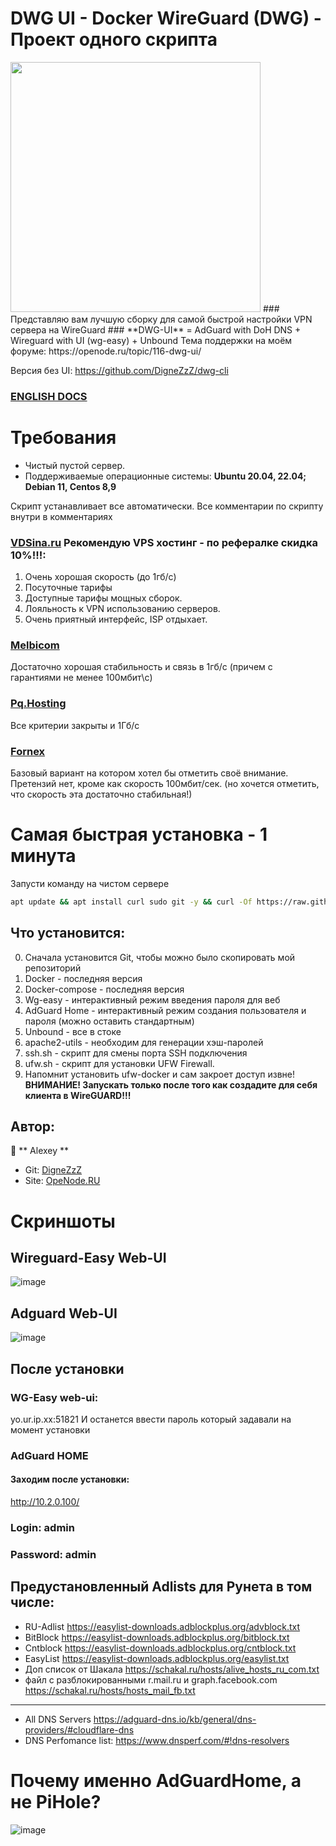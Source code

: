 # DWG UI - Docker WireGuard (DWG) - Проект одного скрипта 
<img src="https://user-images.githubusercontent.com/50312583/231138618-750b4b04-ade0-4e67-852e-f103030684a9.png" width="400"> 
### Представляю вам лучшую сборку для самой быстрой настройки VPN сервера на WireGuard
### **DWG-UI** = AdGuard with DoH DNS +  Wireguard with UI (wg-easy) + Unbound 
Тема поддержки на моём форуме:
https://openode.ru/topic/116-dwg-ui/

Версия без UI: https://github.com/DigneZzZ/dwg-cli
### [ENGLISH DOCS](https://github.com/DigneZzZ/dwg-ui/blob/main/README_EN.md)

# Требования
* Чистый пустой сервер.
* Поддерживаемые операционные системы: **Ubuntu 20.04, 22.04; Debian 11, Centos 8,9**

Скрипт устанавливает все автоматически.
Все комментарии по скрипту внутри в комментариях


### [VDSina.ru](https://vdsina.ru/?partner=rwmhc7jbcg) Рекомендую VPS хостинг - по рефералке скидка 10%!!!: 	
1. Очень хорошая скорость (до 1гб/с)
2. Посуточные тарифы
3. Доступные тарифы мощных сборок.
4. Лояльность к VPN использованию серверов.
5. Очень приятный интерфейс,  ISP отдыхает.
### [Melbicom](https://melbicom.ru/?from=44619)
Достаточно хорошая стабильность и связь в 1гб/с (причем с гарантиями не менее 100мбит\с)
### [Pq.Hosting](https://pq.hosting/?from=45709)
Все критерии закрыты и 1Гб/с
### [Fornex](https://fornex.com/code/jwo1cg/)
Базовый вариант на котором хотел бы отметить своё внимание. Претензий нет, кроме как скорость 100мбит/сек. (но хочется отметить, что скорость эта достаточно стабильная!)

# Самая быстрая установка - 1 минута

Запусти команду на чистом сервере

```bash
apt update && apt install curl sudo git -y && curl -Of https://raw.githubusercontent.com/DigneZzZ/dwg-ui/main/setup.sh && chmod +x setup.sh && ./setup.sh
```

## Что установится:

0. Сначала установится Git, чтобы можно было скопировать мой репозиторий
1. Docker - последняя версия
2. Docker-compose - последняя версия
3. Wg-easy - интерактивный режим введения пароля для веб
4. AdGuard Home - интерактивный режим создания пользователя и пароля (можно оставить стандартным)
5. Unbound - все в стоке
6. apache2-utils - необходим для генерации хэш-паролей
7. ssh.sh - скрипт для смены порта SSH подключения
8. ufw.sh - скрипт для установки UFW Firewall.
9. Напомнит установить ufw-docker и сам закроет доступ извне! **ВНИМАНИЕ! Запускать только после того как создадите для себя клиента в WireGUARD!!!**

## Автор:

👤 ** Alexey **
* Git: [DigneZzZ](https://github.com/DigneZzZ)
* Site: [OpeNode.RU](https://openode.ru)

# Скриншоты
## Wireguard-Easy Web-UI
![image](https://user-images.githubusercontent.com/50312583/206703310-3bc8f759-91fa-42db-8d43-eca0050c70bf.png)

## Adguard Web-UI
![image](https://user-images.githubusercontent.com/50312583/206703207-f3bd39f1-72c7-458c-9893-ad2126a0d47b.png)



## После установки

### WG-Easy web-ui:
yo.ur.ip.xx:51821 
И останется ввести пароль который задавали на момент установки


### AdGuard HOME 
#### Заходим после установки:
http://10.2.0.100/  

### Login: **admin** 
### Password: **admin**



## Предустановленный Adlists для Рунета в том числе:
* RU-Adlist
https://easylist-downloads.adblockplus.org/advblock.txt
* BitBlock
https://easylist-downloads.adblockplus.org/bitblock.txt
* Cntblock
https://easylist-downloads.adblockplus.org/cntblock.txt
* EasyList
https://easylist-downloads.adblockplus.org/easylist.txt
* Доп список от Шакала
https://schakal.ru/hosts/alive_hosts_ru_com.txt
* файл с разблокированными r.mail.ru и graph.facebook.com
https://schakal.ru/hosts/hosts_mail_fb.txt
---
* All DNS Servers
https://adguard-dns.io/kb/general/dns-providers/#cloudflare-dns
* DNS Perfomance list:
https://www.dnsperf.com/#!dns-resolvers

# Почему именно AdGuardHome, а не PiHole?
![image](https://user-images.githubusercontent.com/50312583/229718610-cfa5dc9b-08a6-4761-b8e7-f54315afab57.png)


